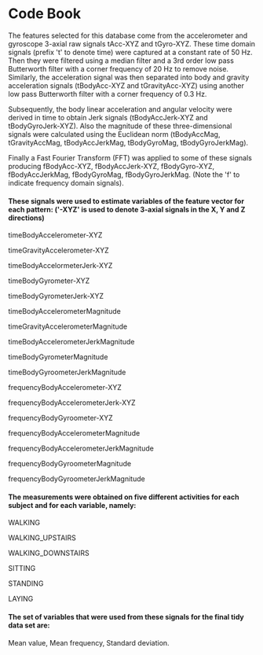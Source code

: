 # Code Book

The features selected for this database come from the accelerometer and gyroscope 3-axial raw signals tAcc-XYZ and tGyro-XYZ. These time domain signals (prefix 't' to denote time) were captured at a constant rate of 50 Hz. Then they were filtered using a median filter and a 3rd order low pass Butterworth filter with a corner frequency of 20 Hz to remove noise. Similarly, the acceleration signal was then separated into body and gravity acceleration signals (tBodyAcc-XYZ and tGravityAcc-XYZ) using another low pass Butterworth filter with a corner frequency of 0.3 Hz. 

Subsequently, the body linear acceleration and angular velocity were derived in time to obtain Jerk signals (tBodyAccJerk-XYZ and tBodyGyroJerk-XYZ). Also the magnitude of these three-dimensional signals were calculated using the Euclidean norm (tBodyAccMag, tGravityAccMag, tBodyAccJerkMag, tBodyGyroMag, tBodyGyroJerkMag). 

Finally a Fast Fourier Transform (FFT) was applied to some of these signals producing fBodyAcc-XYZ, fBodyAccJerk-XYZ, fBodyGyro-XYZ, fBodyAccJerkMag, fBodyGyroMag, fBodyGyroJerkMag. (Note the 'f' to indicate frequency domain signals). 

#### These signals were used to estimate variables of the feature vector for each pattern: ('-XYZ' is used to denote 3-axial signals in the X, Y and Z directions)

  timeBodyAccelerometer-XYZ
  
  timeGravityAccelerometer-XYZ
  
  timeBodyAccelormeterJerk-XYZ
  
  timeBodyGyrometer-XYZ
  
  timeBodyGyrometerJerk-XYZ
  
  timeBodyAccelerometerMagnitude
  
  timeGravityAccelerometerMagnitude
  
  timeBodyAccelerometerJerkMagnitude
  
  timeBodyGyrometerMagnitude
  
  timeBodyGyroometerJerkMagnitude
  
  frequencyBodyAccelerometer-XYZ
  
  frequencyBodyAccelerometerJerk-XYZ
  
  frequencyBodyGyroometer-XYZ
  
  frequencyBodyAccelerometerMagnitude
  
  frequencyBodyAccelerometerJerkMagnitude
  
  frequencyBodyGyroometerMagnitude
  
  frequencyBodyGyroometerJerkMagnitude
  
#### The measurements were obtained on five different activities for each subject and for each variable, namely:

  WALKING
  
  WALKING_UPSTAIRS
  
  WALKING_DOWNSTAIRS
  
  SITTING
  
  STANDING
  
  LAYING

#### The set of variables that were used from these signals for the final tidy data set are:

  Mean value, 
  Mean frequency, 
  Standard deviation.
  
